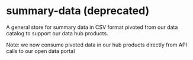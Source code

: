 # summary-data (deprecated)
A general store for summary data in CSV format pivoted from our data catalog to support our data hub products.

Note: we now consume pivoted data in our hub products directly from API calls to our open data portal
